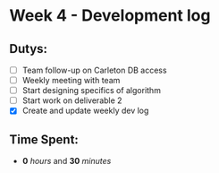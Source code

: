 # Week 4 - Development log

## Dutys:
 - [ ] Team follow-up on Carleton DB access
 - [ ] Weekly meeting with team
 - [ ] Start designing specifics of algorithm
 - [ ] Start work on deliverable 2
 - [X] Create and update weekly dev log

## Time Spent:
* **0** _hours_ and **30** _minutes_
